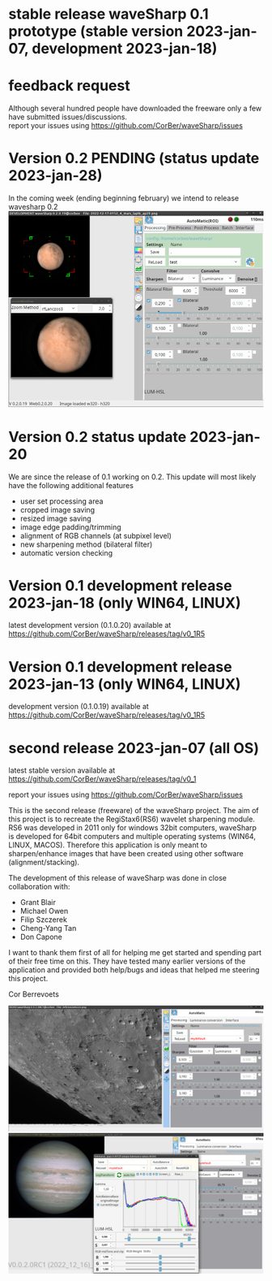 # stable release waveSharp 0.1 prototype (stable version 2023-jan-07, development 2023-jan-18)
# feedback request
Although several hundred people have downloaded the freeware only a few have submitted 
issues/discussions. <br>
report your issues using https://github.com/CorBer/waveSharp/issues

# Version 0.2 PENDING (status update 2023-jan-28)
In the coming week (ending beginning february) we intend to release wavesharp 0.2
![](images/ws.png?raw=true)
# Version 0.2 status update 2023-jan-20
We are since the release of 0.1 working on 0.2.
This update will most likely have the following additional features
- user set processing area  
- cropped image saving
- resized image saving
- image edge padding/trimming 
- alignment of RGB channels (at subpixel level)
- new sharpening method (bilateral filter)
- automatic version checking

# Version 0.1 development release 2023-jan-18 (only WIN64, LINUX)
latest development version (0.1.0.20) available at https://github.com/CorBer/waveSharp/releases/tag/v0_1R5

# Version 0.1 development release 2023-jan-13 (only WIN64, LINUX)
development version (0.1.0.19) available at https://github.com/CorBer/waveSharp/releases/tag/v0_1R5

# second release 2023-jan-07 (all OS)
latest stable version available at https://github.com/CorBer/waveSharp/releases/tag/v0_1

report your issues using https://github.com/CorBer/waveSharp/issues

This is the second release (freeware) of the waveSharp project.  The aim of this project is to recreate the RegiStax6(RS6) wavelet sharpening module.  RS6 was developed in 2011 only for windows 32bit computers, waveSharp is developed for 64bit computers and multiple operating systems (WIN64, LINUX, MACOS). Therefore this application is only meant to sharpen/enhance images that have been created using other software (alignment/stacking). 

The development of this release of waveSharp was done in close collaboration with:

- Grant Blair
- Michael Owen
- Filip Szczerek
- Cheng-Yang Tan
- Don Capone

I want to thank them first of all for helping me get started and spending part of their free time on this. They have tested many earlier versions of the application and provided both help/bugs and ideas that helped me steering this project.  

Cor Berrevoets 

![](images/Screenshot%20at%202022-12-17%2009-03-24.png?raw=true)
![](images/Screenshot%20at%202022-12-17%2009-31-35.png?raw=true)

